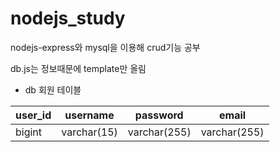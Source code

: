 # nodejs_study

nodejs-express와 mysql을 이용해 crud기능 공부

db.js는 정보때문에 template만 올림


* db 회원 테이블

| user_id | username | password | email |
| --- | --- | --- | --- |
| bigint | varchar(15) | varchar(255) | varchar(255) |
